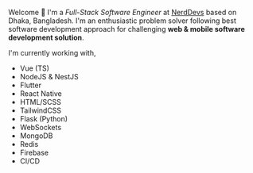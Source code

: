 Welcome 👋 I'm a _Full-Stack Software Engineer_ at [NerdDevs](https://nerddevs.com/) based on Dhaka, Bangladesh. I'm an enthusiastic problem solver following best software development approach for challenging **web & mobile software development solution**.

I'm currently working with,

-   Vue (TS)
-   NodeJS & NestJS
-   Flutter
-   React Native
-   HTML/SCSS
-   TailwindCSS
-   Flask (Python)
-   WebSockets
-   MongoDB
-   Redis
-   Firebase
-   CI/CD
